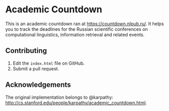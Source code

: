# Academic Countdown

This is an academic countdown ran at <https://countdown.nlpub.ru/>. It helps you to track the deadlines for the Russian scientific conferences on computational linguistics, information retrieval and related events.

## Contributing

1. Edit the `index.html` file on GitHub.
2. Submit a pull request.

## Acknowledgements

The original implementation belongs to @karpathy: <http://cs.stanford.edu/people/karpathy/academic_countdown.html>.
